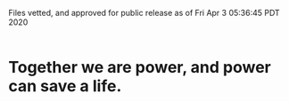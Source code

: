 Files vetted, and approved for public release as of Fri Apr  3 05:36:45 PDT 2020<br><br><h1>Together we are power, and power can save a life.</h1>
